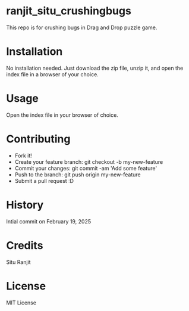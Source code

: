 # ranjit_situ_crushingbugs
This repo is for crushing bugs in Drag and Drop puzzle game.

# Installation
No installation needed. Just download the zip file, unzip it, and open the index file in a browser of your choice.

# Usage
Open the index file in your browser of choice.

# Contributing
- Fork it!
- Create your feature branch: git checkout -b my-new-feature
- Commit your changes: git commit -am 'Add some feature'
- Push to the branch: git push origin my-new-feature
- Submit a pull request :D

# History
Intial commit on February 19, 2025

# Credits
Situ Ranjit 

# License
MIT License 
